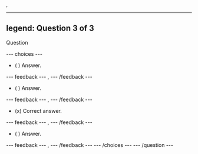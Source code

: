 ,

---
legend: Question 3 of 3
---

Question

--- choices ---

- ( ) Answer.

 --- feedback ---
,
 --- /feedback ---
- ( ) Answer.

 --- feedback ---
,
 --- /feedback ---
- (x) Correct answer.

 --- feedback ---
,
 --- /feedback ---
- ( ) Answer.

 --- feedback ---
,
 --- /feedback ---
--- /choices ---
--- /question ---